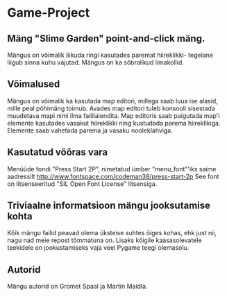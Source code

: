 # Game-Project

## Mäng "Slime Garden" point-and-click mäng.
Mängus on võimalik liikuda ringi kasutades paremat hiireklikki- tegelane liigub sinna kuhu vajutad.
Mängus on ka sõbralikud limakollid.

## Võimalused
Mängus on võimalik ka kasutada map editori, millega saab luua ise alasid, mille peal põhimäng toimub. Avades map editori tuleb konsooli sisestada muudetava mapi nimi ilma faililaiendita.
Map editoris saab paigutada map'i elemente kasutades vasakut hiireklikki ning kustudada parema hiireklikiga.
Elemente saab vahetada parema ja vasaku nooleklahviga.

## Kasutatud võõras vara
Menüüde fondi "Press Start 2P", nimetatud ümber "menu_font"'iks saime aadressilt http://www.fontspace.com/codeman38/press-start-2p
See font on litsenseeritud "SIL Open Font License" litsensiga.

## Triviaalne informatsioon mängu jooksutamise kohta
Kõik mängu failid peavad olema üksteise suhtes õiges kohas, ehk just nii, nagu nad meie repost tõmmatuna on. Lisaks kõigile kaasasolevatele teekidele on jookustamiseks vaja veel Pygame teegi olemasolu.

## Autorid
Mängu autorid on Gromet Spaal ja Martin Maidla.